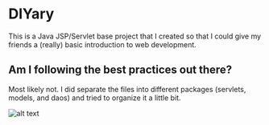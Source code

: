 # DIYary
This is a Java JSP/Servlet base project that I created so that I could give my friends a (really) basic introduction to web development.

## Am I following the best practices out there?

Most likely not. I did separate the files into different packages (servlets, models, and daos) and tried to organize it a little bit.

![alt text](https://preview.ibb.co/g67qZy/DIYary.png)
